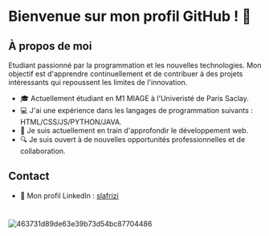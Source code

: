 <h1> Bienvenue sur mon profil GitHub ! 👋 </h1>

## À propos de moi

Etudiant passionné par la programmation et les nouvelles technologies. Mon objectif est d'apprendre continuellement et de contribuer à des projets intéressants qui repoussent les limites de l'innovation.

- 🎓 Actuellement étudiant en M1 MIAGE à l'Univeristé de Paris Saclay.
- 💻 J'ai une expérience dans les langages de programmation suivants : HTML/CSS/JS/PYTHON/JAVA.
- 🌱 Je suis actuellement en train d'approfondir le développement web.
- 🔍 Je suis ouvert à de nouvelles opportunités professionnelles et de collaboration.

## Contact

- 💼 Mon profil LinkedIn : [slafrizi](www.linkedin.com/in/slafrizi)

<h1></h1>

![463731d89de63e39b73d54bc87704486](https://github.com/Sebb955/Sebb955/assets/79416415/78e85381-c42d-4eaa-a112-7377c375b617)
